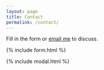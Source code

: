 ```yaml
---
layout: page
title: Contact
permalink: /contact/
---
```


Fill in the form or [email me](mailto:{{site.email}}) to discuss.

{% include form.html %}

{% include modal.html %}
